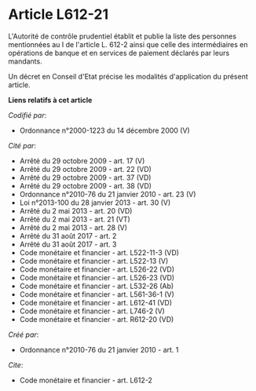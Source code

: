 # Article L612-21

L'Autorité de contrôle prudentiel établit et publie la liste des personnes mentionnées au I de l'article L. 612-2 ainsi que
celle des intermédiaires en opérations de banque et en services de paiement déclarés par leurs mandants. 

Un décret en Conseil d'Etat précise les modalités d'application du présent article.

**Liens relatifs à cet article**

_Codifié par_:

  - Ordonnance n°2000-1223 du 14 décembre 2000 (V)

_Cité par_:

  - Arrêté du 29 octobre 2009 - art. 17 (V)
  - Arrêté du 29 octobre 2009 - art. 22 (VD)
  - Arrêté du 29 octobre 2009 - art. 37 (VD)
  - Arrêté du 29 octobre 2009 - art. 38 (VD)
  - Ordonnance n°2010-76 du 21 janvier 2010 - art. 23 (V)
  - Loi n°2013-100 du 28 janvier 2013 - art. 30 (V)
  - Arrêté du 2 mai 2013 - art. 20 (VD)
  - Arrêté du 2 mai 2013 - art. 21 (VT)
  - Arrêté du 2 mai 2013 - art. 28 (V)
  - Arrêté du 31 août 2017 - art. 2
  - Arrêté du 31 août 2017 - art. 3
  - Code monétaire et financier - art. L522-11-3 (VD)
  - Code monétaire et financier - art. L522-13 (V)
  - Code monétaire et financier - art. L526-22 (VD)
  - Code monétaire et financier - art. L526-23 (VD)
  - Code monétaire et financier - art. L532-26 (Ab)
  - Code monétaire et financier - art. L561-36-1 (V)
  - Code monétaire et financier - art. L612-41 (VD)
  - Code monétaire et financier - art. L746-2 (V)
  - Code monétaire et financier - art. R612-20 (VD)

_Créé par_:

  - Ordonnance n°2010-76 du 21 janvier 2010 - art. 1

_Cite_:

  - Code monétaire et financier - art. L612-2
